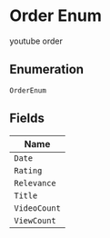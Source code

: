
# Order Enum

youtube order

## Enumeration

`OrderEnum`

## Fields

| Name |
|  --- |
| `Date` |
| `Rating` |
| `Relevance` |
| `Title` |
| `VideoCount` |
| `ViewCount` |

